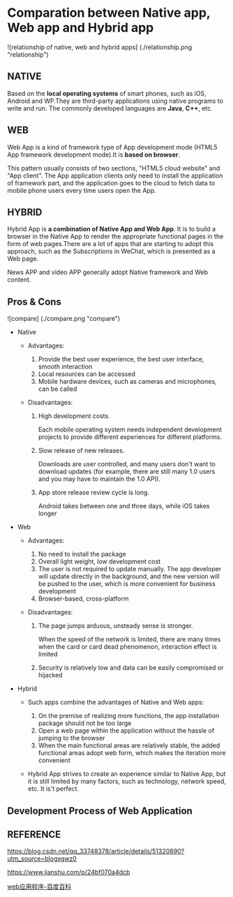 # **Comparation between Native app, Web app and Hybrid app**

![relationship of native, web and hybrid apps] (./relationship.png "relationship")

## **NATIVE**

Based on the **local operating systems** of smart phones, such as iOS, Android and WP.They are third-party applications using native programs to write and run. The commonly developed languages are **Java**, **C++**, etc.

## **WEB**

Web App is a kind of framework type of App development mode (HTML5 App framework development mode).It is **based on browser**.

This pattern usually consists of  two sections, "HTML5 cloud website" and "App client". The App application clients only need to install the application of framework part, and the application goes to the cloud to fetch data to mobile phone users every time users open the App.

## **HYBRID**

Hybrid App is **a combination of Native App and Web App**. It is to build a browser in the Native App to render the appropriate functional pages in the form of web pages.There are a lot of apps that are starting to adopt this approach, such as the Subscriptions in WeChat, which is presented as a Web page.

News APP and video APP generally adopt Native framework and Web content.

## **Pros & Cons**

![compare] (./compare.png "compare")
* Native
  
  + Advantages:

    1. Provide the best user experience, the best user interface, smooth interaction
    2. Local resources can be accessed
    3. Mobile hardware devices, such as cameras and microphones, can be called

  + Disadvantages:
  
    1. High development costs.

       Each mobile operating system needs independent development projects to provide different experiences for different platforms.
    2. Slow release of new releases.
    
       Downloads are user controlled, and many users don't want to download updates (for example, there are still many 1.0 users and you may have to maintain the 1.0 API).
    3. App store release review cycle is long.
    
       Android takes between one and three days, while iOS takes longer
* Web
  
   + Advantages:
  
        1. No need to install the package
        2. Overall light weight, low development cost
        3. The user is not required to update manually. The app developer will update directly in the background, and the new version will be pushed to the user, which is more convenient for business development
        4. Browser-based, cross-platform
   + Disadvantages:

        1. The page jumps arduous, unsteady sense is stronger.
   
           When the speed of the network is limited, there are many times when the card or card dead phenomenon, interaction effect is limited
        2. Security is relatively low and data can be easily compromised or hijacked
* Hybrid
  
    + Such apps combine the advantages of Native and Web apps:
  
        1. On the premise of realizing more functions, the app installation package should not be too large
        2. Open a web page within the application without the hassle of jumping to the browser
        3. When the main functional areas are relatively stable, the added functional areas adopt web form, which makes the iteration more convenient
    + Hybrid App strives to create an experience similar to Native App, but it is still limited by many factors, such as technology, network speed, etc. It is't perfect.
  
## **Development Process of Web Application**


## **REFERENCE**

https://blog.csdn.net/qq_33748378/article/details/51320890?utm_source=blogxgwz0

https://www.jianshu.com/p/24bf070a4dcb

[web应用程序-百度百科](https://baike.baidu.com/item/web%E5%BA%94%E7%94%A8%E7%A8%8B%E5%BA%8F/2498090?fr=aladdin)
